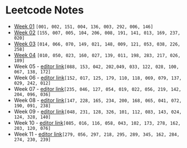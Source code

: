 # Leetcode Notes

* [Week 01](./Week01.md) `[001, 002, 151, 004, 136, 003, 292, 006, 146]`
* [Week 02](./Week02.md) `[155, 007, 005, 104, 206, 008, 191, 141, 013, 169, 237, 020]`
* [Week 03](./Week03.md) `[014, 066, 070, 149, 021, 148, 009, 121, 053, 038, 226, 258]`
* [Week 04](./Week04.md) `[010, 050, 023, 160, 027, 139, 011, 198, 283, 217, 026, 189]`
* Week 05 - [editor link](https://hackmd.io/JwMw7AzATAbFEFowEYAMIEBYAmnUICMAOAghIqAgUxjGAgGMjhMg)`[088, 153, 042, 202,049, 033, 122, 028, 100, 067, 138, 172]`
* Week 06 - [editor link](https://hackmd.io/JwNgxgJghiIBwFo5QKaICzoOwDMECMUiCxhgAmHAVgGYYpyg)`[152, 017, 125, 179, 110, 118, 069, 079, 137, 029, 242, 012]`
* Week 07 - [editor link](https://hackmd.io/GYJgDAxgzCCcCMBaAhgFgEbMasz0oBMBWVReI6ANnSkuAA4DYg==)`[235, 046, 127, 054, 019, 022, 056, 219, 142, 204, 096, 036]`
* Week 08 - [editor link](https://hackmd.io/KwMwpgnGBsCGBMBaMxYUQFgBwEYAMiEEOYyGsARhbAOx72xZA===)`[147, 228, 165, 234, 200, 168, 065, 041, 072, 190, 091, 238]`
* Week 09 - [editor link](https://hackmd.io/KYFgDArATAxgRgRgLRWGESQgGwHYkCGAHFAJxJ7BwDMAJiMPVkA=)`[048, 231, 128, 326, 101, 112, 083, 143, 024, 124, 328, 140]`
* Week 10 - [editor link](https://hackmd.io/CYMwxmAsIghgtAVgOwDZn0gTlWeWBGAUwAZ4AjEoyYADlhGGSNiA)`[085, 016, 116, 058, 043, 102, 173, 278, 162, 203, 120, 076]`
* Week 11 - [editor link](https://hackmd.io/BwBgjAZiAsCGwFoDM0CsYHQEYBNUNgCZQFUBTAdgGMsyxQtZUg==)`[279, 056, 297, 218, 295, 289, 345, 162, 284, 274, 230, 239]`
